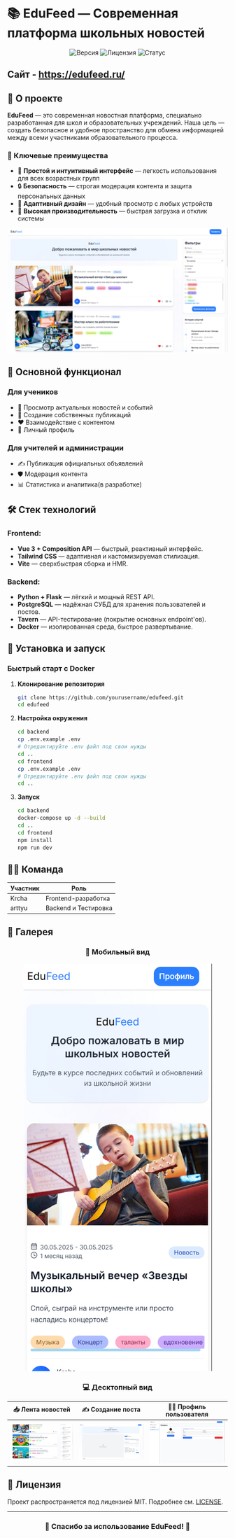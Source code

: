 # 📚 EduFeed — Современная платформа школьных новостей

<div align="center">

![Версия](https://img.shields.io/badge/версия-1.0.0-blue.svg)
![Лицензия](https://img.shields.io/badge/лицензия-MIT-green.svg)
![Статус](https://img.shields.io/badge/статус-в%20разработке-yellow.svg)

</div>

## Сайт - https://edufeed.ru/

## 📖 О проекте

**EduFeed** — это современная новостная платформа, специально разработанная для школ и образовательных учреждений. Наша цель — создать безопасное и удобное пространство для обмена информацией между всеми участниками образовательного процесса.

### 🌟 Ключевые преимущества

- 🎯 **Простой и интуитивный интерфейс** — легкость использования для всех возрастных групп
- 🔒 **Безопасность** — строгая модерация контента и защита персональных данных
- 📱 **Адаптивный дизайн** — удобный просмотр с любых устройств
- 🚀 **Высокая производительность** — быстрая загрузка и отклик системы

![Главная страница](./screenshots/main.jpg)

## 🎯 Основной функционал

### Для учеников
- 📰 Просмотр актуальных новостей и событий
- 🎨 Создание собственных публикаций
- ❤️ Взаимодействие с контентом
- 👤 Личный профиль

### Для учителей и администрации
- ✍️ Публикация официальных объявлений
- 🛡️ Модерация контента
- 📊 Статистика и аналитика(в разработке)
## 🛠️ Стек технологий

### Frontend:

- **Vue 3 + Composition API** — быстрый, реактивный интерфейс.
- **Tailwind CSS** — адаптивная и кастомизируемая стилизация.
- **Vite** — сверхбыстрая сборка и HMR.

### Backend:

- **Python + Flask** — лёгкий и мощный REST API.
- **PostgreSQL** — надёжная СУБД для хранения пользователей и постов.
- **Tavern** — API-тестирование (покрытие основных endpoint'ов).
- **Docker** — изолированная среда, быстрое развертывание.

## 🚀 Установка и запуск

### Быстрый старт с Docker

1. **Клонирование репозитория**
   ```bash
   git clone https://github.com/yourusername/edufeed.git
   cd edufeed
   ```

2. **Настройка окружения**
   ```bash
   cd backend
   cp .env.example .env
   # Отредактируйте .env файл под свои нужды
   cd ..
   cd frontend
   cp .env.example .env
   # Отредактируйте .env файл под свои нужды
   cd ..
   ```

3. **Запуск**
   ```bash
   cd backend
   docker-compose up -d --build
   cd ..
   cd frontend
   npm install
   npm run dev
   ```

## 🧑‍💻 Команда

| Участник | Роль                 |
|----------|----------------------|
| Krcha    | Frontend-разработка  |
| arttyu    | Backend и Тестировка |

## 📸 Галерея

<div align="center">

### 📱 Мобильный вид
![Мобильная версия](./screenshots/mobile.jpg)

### 💻 Десктопный вид
| 📥 Лента новостей           | ✍️ Создание поста             | 🙎‍♂️ Профиль пользователя     |
|-----------------------------|-------------------------------|--------------------------------|
| ![](./screenshots/feed.jpg) | ![](./screenshots/create.jpg) | ![](./screenshots/profile.jpg) |

</div>

## 📄 Лицензия

Проект распространяется под лицензией MIT. Подробнее см. [LICENSE](./LICENSE).

---

<div align="center">

### 🌟 Спасибо за использование EduFeed! 🌟

</div>